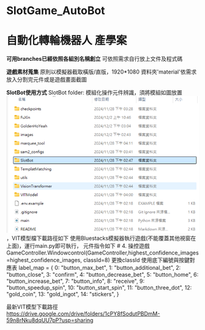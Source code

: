 # SlotGame_AutoBot
# 自動化轉輪機器人 產學案

**可用branches已經依照各組別名稱創立**
可依照需求自行放上文件及程式碼

**遊戲素材蒐集**
原則以模擬器截取橫版/直版，1920*1080
資料夾'material'依需求放入分割完元件或是遊戲畫面截圖

**SlotBot使用方式**
SlotBot folder: 模組化操作元件辨識，須將模組如圖放置
![image](readmeFig.png)
，VIT模型檔下載路徑如下
使用Bluestacks模擬器執行遊戲(不能覆蓋其他視窗在上面)，運行main.py即可執行，
元件指令如下
    # 4. 操控遊戲
    GameController.Windowcontrol(GameController,highest_confidence_images=highest_confidence_images, classId=8)
更換classId 使用底下編號與按鍵對應表
        label_map = {
                    0: "button_max_bet",
                    1: "button_additional_bet",
                    2: "button_close",
                    3: "confirm",
                    4: "button_decrease_bet",
                    5: "button_home",
                    6: "button_increase_bet",
                    7: "button_info",
                    8: "receive",
                    9: "button_speedup_spin",
                    10: "button_start_spin",
                    11: "button_three_dot",
                    12: "gold_coin",
                    13: "gold_ingot",
                    14: "stickers",
                }

最新VIT模型下載路徑
https://drive.google.com/drive/folders/1cPY8fSodutPBDmM-59n8rNku8dqUU7pP?usp=sharing
